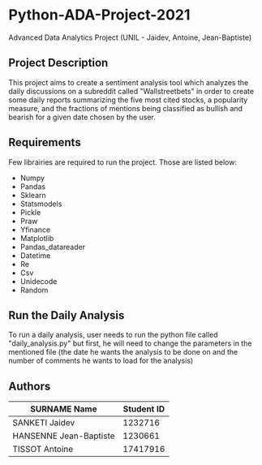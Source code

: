 # Python-ADA-Project-2021
Advanced Data Analytics Project (UNIL - Jaidev, Antoine, Jean-Baptiste)

## Project Description

This project aims to create a sentiment analysis tool which analyzes the daily discussions on a subreddit called "Wallstreetbets" in order to create some daily reports summarizing the five most cited stocks, a popularity measure, and the fractions of mentions being classified as bullish and bearish for a given date chosen by the user. 

## Requirements

Few librairies are required to run the project. Those are listed below:

* Numpy
* Pandas
* Sklearn
* Statsmodels
* Pickle
* Praw
* Yfinance
* Matplotlib
* Pandas_datareader
* Datetime
* Re
* Csv
* Unidecode
* Random

## Run the Daily Analysis

To run a daily analysis, user needs to run the python file called "daily_analysis.py" but first, he will need to change the parameters in the mentioned file (the date he wants the analysis to be done on and the number of comments he wants to load for the analysis)

## Authors

| SURNAME Name           | Student ID |
| ---------------------- | ---------- |
| SANKETI Jaidev         |  1232716  |
| HANSENNE Jean-Baptiste |  1230661  |
| TISSOT Antoine         |  17417916  |
